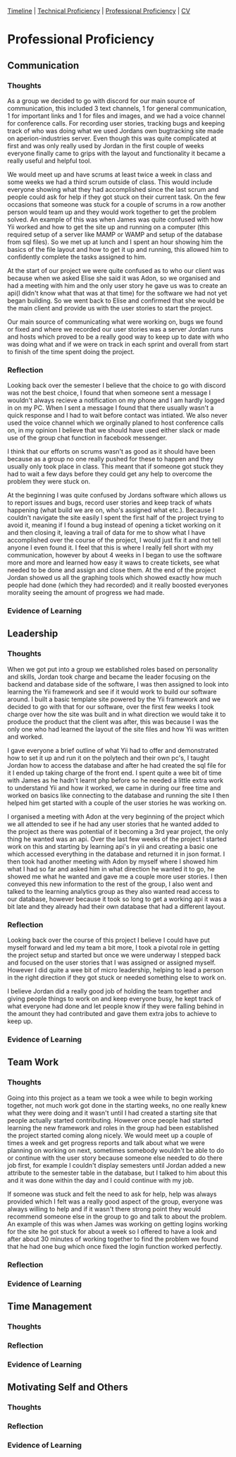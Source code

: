 [Timeline](index.md) | [Technical Proficiency](technical.md) | [Professional Proficiency](professional.md) | [CV](cv.md)

# Professional Proficiency

## Communication
### Thoughts
As a group we decided to go with discord for our main source of communication, this included 3 text channels, 1 for general communication, 1 for important links and 1 for files and images, and we had a voice channel for conference calls.  For recording user stories, tracking bugs and keeping track of who was doing what we used Jordans own bugtracking site made on aperion-industries server.  Even though this was quite complicated at first and was only really used by Jordan in the first couple of weeks everyone finally came to grips with the layout and functionality it became a really useful and helpful tool.

We would meet up and have scrums at least twice a week in class and some weeks we had a third scrum outside of class.  This would include everyone showing what they had accomplished since the last scrum and people could ask for help if they got stuck on their current task.  On the few occasions that someone was stuck for a couple of scrums in a row another person would team up and they would work together to get the problem solved.  An example of this was when James was quite confused with how Yii worked and how to get the site up and running on a computer (this required setup of a server like MAMP or WAMP and setup of the database from sql files). So we met up at lunch and I spent an hour showing him the basics of the file layout and how to get it up and running, this allowed him to confidently complete the tasks assigned to him.

At the start of our project we were quite confused as to who our client was because when we asked Elise she said it was Adon, so we organised and had a meeting with him and the only user story he gave us was to create an api(I didn't know what that was at that time) for the software we had not yet began building.  So we went back to Elise and confirmed that she would be the main client and provide us with the user stories to start the project.

Our main source of communicating what were working on, bugs we found or fixed and where we recorded our user stories was a server Jordan runs and hosts which proved to be a really good way to keep up to date with who was doing what and if we were on track in each sprint and overall from start to finish of the time spent doing the project.

### Reflection
Looking back over the semester I believe that the choice to go with discord was not the best choice, I found that when someone sent a message I wouldn't always recieve a notification on my phone and I am hardly logged in on my PC.  When I sent a message I found that there usually wasn't a quick response and I had to wait before contact was intiated.  We also never used the voice channel which we orginally planed to host conference calls on, in my opinion I believe that we should have used either slack or made use of the group chat function in facebook messenger.

I think that our efforts on scrums wasn't as good as it should have been because as a group no one really pushed for these to happen and they usually only took place in class.  This meant that if someone got stuck they had to wait a few days before they could get any help to overcome the problem they were stuck on.

At the beginning I was quite confused by Jordans software which allows us to report issues and bugs, record user stories and keep track of whats happening (what build we are on, who's assigned what etc.).  Because I couldn't navigate the site easily I spent the first half of the project trying to avoid it, meaning if I found a bug instead of opening a ticket working on it and then closing it, leaving a trail of data for me to show what I have accomplished over the course of the project, I would just fix it and not tell anyone I even found it.  I feel that this is where I really fell short with my communication, however by about 4 weeks in I began to use the software more and more and learned how easy it waws to create tickets, see what needed to be done and assign and close them.  At the end of the project Jordan showed us all the graphing tools which showed exactly how much people had done (which they had recorded) and it really boosted everyones morality seeing the amount of progress we had made.


### Evidence of Learning

## Leadership
### Thoughts
When we got put into a group we established roles based on personality and skills, Jordan took charge and became the leader focusing on the backend and database side of the software, I was then assigned to look into learning the Yii framework and see if it would work to build our software around.  I built a basic template site powered by the Yii framework and we decided to go with that for our software, over the first few weeks I took charge over how the site was built and in what direction we would take it to produce the product that the client was after, this was because I was the only one who had learned the layout of the site files and how Yii was written and worked.  

I gave everyone a brief outline of what Yii had to offer and demonstrated how to set it up and run it on the polytech and their own pc's, I taught Jordan how to access the database and after he had created the sql file for it I ended up taking charge of the front end.  I spent quite a wee bit of time with James as he hadn't learnt php before so he needed a little extra work to understand Yii and how it worked, we came in during our free time and worked on basics like connecting to the database and running the site I then helped him get started with a couple of the user stories he was working on.  

I organised a meeting with Adon at the very beginning of the project which we all attended to see if he had any user stories that he wanted added to the project as there was potential of it becoming a 3rd year project, the only thing he wanted was an api.  Over the last few weeks of the project I started work on this and starting by learning api's in yii and creating a basic one which accessed everything in the database and returned it in json format.  I then took had another meeting with Adon by myself where I showed him what I had so far and asked him in what direction he wanted it to go, he showed me what he wanted and gave me a couple more user stories.  I then conveyed this new information to the rest of the group, I also went and talked to the learning analytics group as they also wanted read access to our database, however because it took so long to get a working api it was a bit late and they already had their own database that had a different layout.

### Reflection
Looking back over the course of this project I believe I could have put myself forward and led my team a bit more, I took a pivotal role in getting the project setup and started but once we were underway I stepped back and focused on the user stories that I was assigned or assigned myself.  However I did quite a wee bit of micro leadership, helping to lead a person in the right direction if they got stuck or needed something else to work on.

I believe Jordan did a really good job of holding the team together and giving people things to work on and keep everyone busy, he kept track of what everyone had done and let people know if they were falling behind in the amount they had contributed and gave them extra jobs to achieve to keep up.  

### Evidence of Learning

## Team Work
### Thoughts
Going into this project as a team we took a wee while to begin working together, not much work got done in the starting weeks, no one really knew what they were doing and it wasn't until I had created a starting site that people actually started contributing.  However once people had started learning the new framework and roles in the group had been established the project started coming along nicely.  We would meet up a couple of times a week and get progress reports and talk about what we were planning on working on next, sometimes somebody wouldn't be able to do or continue with the user story because someone else needed to do there job first, for example I couldn't display semesters until Jordan added a new attribute to the semester table in the database, but I talked to him about this and it was done within the day and I could continue with my job.

If someone was stuck and felt the need to ask for help, help was always provided which I felt was a really good aspect of the group, everyone was always willing to help and if it wasn't there strong point they would recommend someone else in the group to go and talk to about the problem.  An example of this was when James was working on getting logins working for the site he got stuck for about a week so I offered to have a look and after about 30 minutes of working together to find the problem we found that he had one bug which once fixed the login function worked perfectly.

### Reflection
### Evidence of Learning

## Time Management
### Thoughts
### Reflection
### Evidence of Learning

## Motivating Self and Others
### Thoughts
### Reflection
### Evidence of Learning
